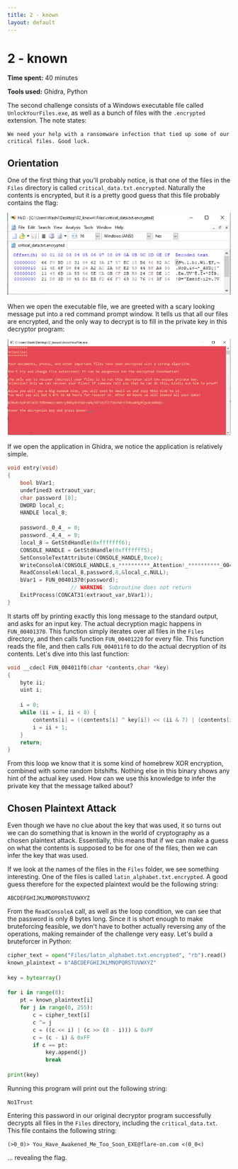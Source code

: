 ```yaml
---
title: 2 - known
layout: default
---
```


# 2 - known

**Time spent:** 40 minutes

**Tools used:** Ghidra, Python


The second challenge consists of a Windows executable file called `UnlockYourFiles.exe`, as well as a bunch of files with the `.encrypted` extension. The note states:

```
We need your help with a ransomware infection that tied up some of our critical files. Good luck.
```

## Orientation

One of the first thing that you'll probably notice, is that one of the files in the `Files` directory is called `critical_data.txt.encrypted`.  Naturally the contents is encrypted, but it is a pretty good guess that this file probably contains the flag:

![Encrypted flag](img/screenshot2.png)


When we open the executable file, we are greeted with a scary looking message put into a red command prompt window. It tells us that all our files are encrypted, and the only way to decrypt is to fill in the private key in this decryptor program:

![Scary!](img/screenshot1.png)


If we open the application in Ghidra, we notice the application is relatively simple. 
```c
void entry(void)
{
    bool bVar1;
    undefined3 extraout_var;
    char password [8];
    DWORD local_c;
    HANDLE local_8;
    
    password._0_4_ = 0;
    password._4_4_ = 0;
    local_8 = GetStdHandle(0xfffffff6);
    CONSOLE_HANDLE = GetStdHandle(0xfffffff5);
    SetConsoleTextAttribute(CONSOLE_HANDLE,0xce);
    WriteConsoleA(CONSOLE_HANDLE,s_**********_Attention!_**********_00403000,0x70a,NULL,NULL);
    ReadConsoleA(local_8,password,8,&local_c,NULL);
    bVar1 = FUN_00401370(password);
                    // WARNING: Subroutine does not return
    ExitProcess(CONCAT31(extraout_var,bVar1));
}
```

It starts off by printing exactly this long message to the standard output, and asks for an input key. The actual decryption magic happens in `FUN_00401370`. This function simply iterates over all files in the `Files` directory, and then calls function `FUN_00401220` for every file. This function reads the file, and then calls `FUN_004011f0` to do the actual decryption of its contents. Let's dive into this last function:

```c
void __cdecl FUN_004011f0(char *contents,char *key)
{
    byte ii;
    uint i;
    
    i = 0;
    while (ii = i, ii < 8) {
        contents[i] = ((contents[i] ^ key[i]) << (ii & 7) | (contents[i] ^ key[i]) >> 8 - (ii & 7)) - ii;
        i = ii + 1;
    }
    return;
}
```

From this loop we know that it is some kind of homebrew XOR encryption, combined with some random bitshifts. Nothing else in this binary shows any hint of the actual key used. How can we use this knowledge to infer the private key that the message talked about?


## Chosen Plaintext Attack

Even though we have no clue about the key that was used, it so turns out we can do something that is known in the world of cryptography as a chosen plaintext attack. Essentially, this means that if we can make a guess on what the contents is supposed to be for one of the files, then we can infer the key that was used.

If we look at the names of the files in the `Files` folder, we see something interesting. One of the files is called `latin_alphabet.txt.encrypted`. A good guess therefore for the expected plaintext would be the following string:

```
ABCDEFGHIJKLMNOPQRSTUVWXYZ
```

From the `ReadConsoleA` call, as well as the loop condition, we can see that the password is only 8 bytes long. Since it is short enough to make bruteforcing feasible, we don't have to bother actually reversing any of the operations, making remainder of the challenge very easy. Let's build a bruteforcer in Python:


```python
cipher_text = open("Files/latin_alphabet.txt.encrypted", "rb").read()
known_plaintext = b"ABCDEFGHIJKLMNOPQRSTUVWXYZ"

key = bytearray()

for i in range(8):
    pt = known_plaintext[i]
    for j in range(0, 255):
        c = cipher_text[i]
        c ^= j
        c = ((c << i) | (c >> (8 - i))) & 0xFF
        c = (c - i) & 0xFF
        if c == pt:
            key.append(j)
            break

print(key)
```

Running this program will print out the following string:

```
No1Trust
````

Entering this password in our original decryptor program successfully decrypts all files in the `Files` directory, including the `critical_data.txt`. This file contains the following string:

```
(>0_0)> You_Have_Awakened_Me_Too_Soon_EXE@flare-on.com <(0_0<)
```

... revealing the flag.
